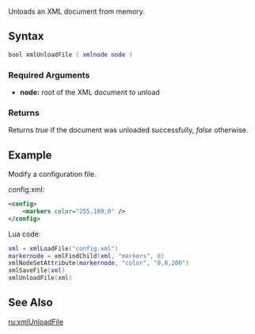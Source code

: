 Unloads an XML document from memory.

Syntax
------

``` lua
bool xmlUnloadFile ( xmlnode node )               
```

### Required Arguments

-   **node:** root of the XML document to unload

### Returns

Returns *true* if the document was unloaded successfully, *false* otherwise.

Example
-------

Modify a configuration file.

config.xml:

``` xml
<config>
    <markers color="255,100,0" />
</config>
```

Lua code:

``` lua
xml = xmlLoadFile("config.xml")
markernode = xmlFindChild(xml, "markers", 0)
xmlNodeSetAttribute(markernode, "color", "0,0,200")
xmlSaveFile(xml)
xmlUnloadFile(xml)
```

See Also
--------

[ru:xmlUnloadFile](/docs/ru:xmlunloadfile.md "wikilink")

